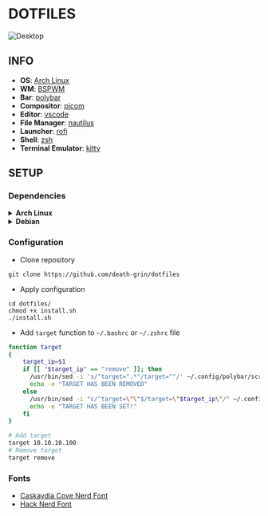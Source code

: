 # DOTFILES

<div>
    <img src="assets/desktop-002.png" alt="Desktop">
</div>

## INFO

- **OS**: [Arch Linux](https://archlinux.org/)
- **WM**: [BSPWM](https://github.com/baskerville/bspwm)
- **Bar**: [polybar](https://polybar.github.io/)
- **Compositor**: [picom](https://github.com/yshui/picom)
- **Editor**: [vscode](https://code.visualstudio.com/)
- **File Manager**: [nautilus](https://gitlab.gnome.org/GNOME/nautilus)
- **Launcher**: [rofi](https://github.com/davatorium/rofi)
- **Shell**: [zsh](https://www.zsh.org/)
- **Terminal Emulator**: [kitty](https://sw.kovidgoyal.net/kitty/)

## SETUP

### Dependencies
<details>
    <summary><b>Arch Linux</b></summary>

- Install packages
```
pacman -S acpi acpid alsa-firmware alsa-tools alsa-utils bluez bluez-tools bluez-utilsfirefox lsd \
pavucontrol playerctl pulseaudio pulseaudio-alsa wireless_tools sof-firmware xclip xorg xorg-xinit \
unzip zsh
pacman -S bspwm kitty nautilus nitrogen picom rofi sxhkd
```

```
yay -S betterlockscreen lightdm-gtk-greeter
```
- Enable services
```
# systemctl enable acpid.service
# systemctl enable lightdm.service
```
</details>

<details>
    <summary><b>Debian</b></summary>

- Install packages
```
apt install acpi bspwm sxhkd picom nautilus nitrogen rofi
```
- Enable services
```
# systemctl enable acpid.service
```
</details>

### Configuration

- Clone repository
```
git clone https://github.com/death-grin/dotfiles
```
- Apply configuration
```
cd dotfiles/
chmod +x install.sh
./install.sh
```
- Add `target` function to `~/.bashrc` or `~/.zshrc` file
```sh
function target
{
    target_ip=$1
    if [[ "$target_ip" == "remove" ]]; then
      /usr/bin/sed -i 's/^target=".*"/target=""/' ~/.config/polybar/scripts/target.sh
      echo -e "TARGET HAS BEEN REMOVED"
    else
      /usr/bin/sed -i "s/^target=\"\"$/target=\"$target_ip\"/" ~/.config/polybar/scripts/target.sh
      echo -e "TARGET HAS BEEN SET!"
    fi 
}
```

```sh
# Add target
target 10.10.10.100
# Remove target
target remove
```

### Fonts

- [Caskaydia Cove Nerd Font](https://github.com/ryanoasis/nerd-fonts/releases/download/v2.3.3/CascadiaCode.zip)
- [Hack Nerd Font](https://github.com/ryanoasis/nerd-fonts/releases/download/v2.3.3/Hack.zip)